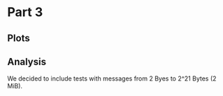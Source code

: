 # Part 3

## Plots

## Analysis

We decided to include tests with messages from 2 Byes to 2^21 Bytes (2 MiB). 
